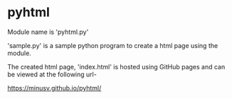 # pyhtml

Module name  is 'pyhtml.py'

'sample.py' is a sample python program to create a html page using the module.

The created html page, 'index.html' is hosted using GitHub pages and can be viewed at the following url-

https://minusv.github.io/pyhtml/
